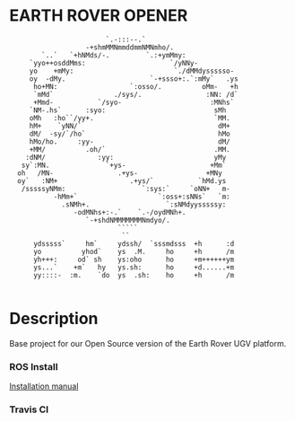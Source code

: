EARTH ROVER OPENER
===============

```
                        `.-:::--.`                         
                   -+shmMMNmmddmmNMNmho/.                   
        `..`   `+hNMds/-.         `.:+ymMmy:                
     `yyo++osddMms:                     `/yNNy-             
     yo    +mMy:                         `./dMMdyssssso-    
     oy  -dMy.                     `-+ssso+:.`:mMy`   .ys   
      ho+MN:                  `:osso/.          oMm-   +h   
      `mMd`               ./sys/.                :NN: /d`   
      +Mmd-           `/syo-                      :MNhs`    
     `NM-.hs`      :syo:                           sMh      
     oMh   :ho``/yy+.                              `MM.     
     hM+    `yNN/`                                  dM+     
     dM/  -sy/`/ho`                                 hMo     
     hMo/ho.     :yy-                               dM/     
     +MM/          .oh/`                           .MM.     
    :dNM/             :yy:                         yMy      
   sy`:MN.              `+ys-                     +Mm`      
  oh   /MN-                .+ys-                 +MNy       
  oy`   :NM+                  .+ys/`           `hMd.ys      
   /sssssyNMm:                   `:sys:`     `oNN+   m-     
           -hMm+`                    `:oss+:sNNs`   `m:     
             .sNMh+.                   `:sNMdyysssssy:      
                -odMNhs+:-.`    `.-/oydMNh+.                
                   `-+shdNMMMMMMMNmdyo/.                    
                           `````                            
                            ``                              
      ydsssss`     hm`     ydssh/  `sssmdsss  +h      :d    
      yo          yhod`    ys  .M.     ho     +h      /m    
      yh+++:     od` sh    ys:oho      ho     +m++++++ym    
      ys...`    +m`   hy   ys.sh:      ho     +d......+m    
      yy::::-  :m.    `do  ys  .sh:    ho     +h      /m    
                                                            
```

Description
===============
Base project for our Open Source version of the Earth Rover UGV platform.

### ROS Install
[Installation manual](https://github.com/earthrover/scouting-robot-ros/blob/master/install.md)

### Travis CI 

